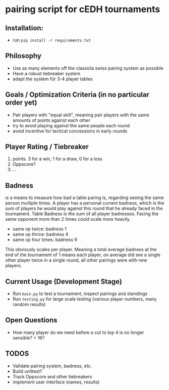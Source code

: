 # pairing script for cEDH tournaments
## Installation:
- run `pip install -r requirements.txt`

## Philosophy
- Use as many elements off the classicla swiss pairing system as possible
- Have a robust tiebreaker system
- adapt the system für 3-4 player tables

## Goals / Optimization Criteria (in no particular order yet)
- Pair players with "equal skill", meaning pair players with the same amounts of points against each other
- try to avoid playing against the same people each round
- avoid incentive for tactical concessions in early rounds

## Player Rating / Tiebreaker
1. points. 3 for a win, 1 for a draw, 0 for a loss
2. Oppscore?
3. ...


## Badness
is a means to measure how bad a table paring is, regarding seeing the same person multiple times.
A player has a personal current badness, which is the sum of players he would play against this round that he already faced in the tournament.
Table Badness is the sum of all player badnesses. Facing the same opponent more than 2 times could scale more heavily.
- same op twice: badness 1
- same op thrice: badness 4
- same op four times: badness 9

This obviously scales per player. Meaning a total average badness at the end of the tournament of 1 means each player, on average
did see a single other player twice in a single round, all other pairings were with new players.

## Current Usage (Development Stage)
- Run `main.py` to test a tournament, inspect pairings and standings
- Run `testing.py` for large scale testing (various player numbers, many random results)

## Open Questions
- How many player do we need before a cut to top 4 is no longer sensible? > 16?

## TODOS
- Validate pairing system, badness, etc.
- Build unittest?
- Track Oppscore and other tiebreakers
- implement user interface (names, results)

